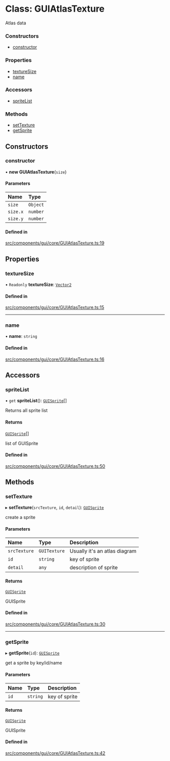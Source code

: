 # Class: GUIAtlasTexture

Atlas data

### Constructors

- [constructor](GUIAtlasTexture.md#constructor)

### Properties

- [textureSize](GUIAtlasTexture.md#texturesize)
- [name](GUIAtlasTexture.md#name)

### Accessors

- [spriteList](GUIAtlasTexture.md#spritelist)

### Methods

- [setTexture](GUIAtlasTexture.md#settexture)
- [getSprite](GUIAtlasTexture.md#getsprite)

## Constructors

### constructor

• **new GUIAtlasTexture**(`size`)

#### Parameters

| Name | Type |
| :------ | :------ |
| `size` | `Object` |
| `size.x` | `number` |
| `size.y` | `number` |

#### Defined in

[src/components/gui/core/GUIAtlasTexture.ts:19](https://github.com/Orillusion/orillusion/blob/main/src/components/gui/core/GUIAtlasTexture.ts#L19)

## Properties

### textureSize

• `Readonly` **textureSize**: [`Vector2`](Vector2.md)

#### Defined in

[src/components/gui/core/GUIAtlasTexture.ts:15](https://github.com/Orillusion/orillusion/blob/main/src/components/gui/core/GUIAtlasTexture.ts#L15)

___

### name

• **name**: `string`

#### Defined in

[src/components/gui/core/GUIAtlasTexture.ts:16](https://github.com/Orillusion/orillusion/blob/main/src/components/gui/core/GUIAtlasTexture.ts#L16)

## Accessors

### spriteList

• `get` **spriteList**(): [`GUISprite`](GUISprite.md)[]

Returns all sprite list

#### Returns

[`GUISprite`](GUISprite.md)[]

list of GUISprite

#### Defined in

[src/components/gui/core/GUIAtlasTexture.ts:50](https://github.com/Orillusion/orillusion/blob/main/src/components/gui/core/GUIAtlasTexture.ts#L50)

## Methods

### setTexture

▸ **setTexture**(`srcTexture`, `id`, `detail`): [`GUISprite`](GUISprite.md)

create a sprite

#### Parameters

| Name | Type | Description |
| :------ | :------ | :------ |
| `srcTexture` | `GUITexture` | Usually it's an atlas diagram |
| `id` | `string` | key of sprite |
| `detail` | `any` | description of sprite |

#### Returns

[`GUISprite`](GUISprite.md)

GUISprite

#### Defined in

[src/components/gui/core/GUIAtlasTexture.ts:30](https://github.com/Orillusion/orillusion/blob/main/src/components/gui/core/GUIAtlasTexture.ts#L30)

___

### getSprite

▸ **getSprite**(`id`): [`GUISprite`](GUISprite.md)

get a sprite by key/id/name

#### Parameters

| Name | Type | Description |
| :------ | :------ | :------ |
| `id` | `string` | key of sprite |

#### Returns

[`GUISprite`](GUISprite.md)

GUISprite

#### Defined in

[src/components/gui/core/GUIAtlasTexture.ts:42](https://github.com/Orillusion/orillusion/blob/main/src/components/gui/core/GUIAtlasTexture.ts#L42)
